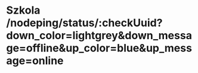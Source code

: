 # Szkola /nodeping/status/:checkUuid?down_color=lightgrey&down_message=offline&up_color=blue&up_message=online
 




